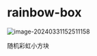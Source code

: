 # rainbow-box

![image-20240331152511158](C:\Users\碎米\AppData\Roaming\Typora\typora-user-images\image-20240331152511158.png)

随机彩虹小方块